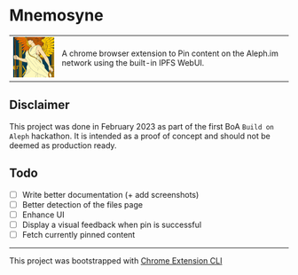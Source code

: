 # Mnemosyne

<table>
    <tr>
        <td>
            <img src="./public/icons/icon_128.png" />
        </td>
        <td>
            A chrome browser extension to Pin content on the Aleph.im network using the built-in IPFS WebUI.
        </td>
    </tr>
</table>

## Disclaimer

This project was done in February 2023 as part of the first BoA `Build on Aleph` hackathon. It is intended as a proof of concept and should not be deemed as production ready.

## Todo

- [ ] Write better documentation (+ add screenshots)
- [ ] Better detection of the files page
- [ ] Enhance UI
- [ ] Display a visual feedback when pin is successful
- [ ] Fetch currently pinned content

---

This project was bootstrapped with [Chrome Extension CLI](https://github.com/dutiyesh/chrome-extension-cli)

